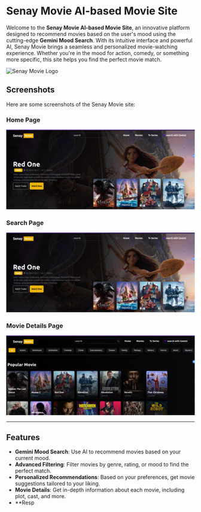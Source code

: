 # Senay Movie AI-based Movie Site

Welcome to the **Senay Movie AI-based Movie Site**, an innovative platform designed to recommend movies based on the user's mood using the cutting-edge **Gemini Mood Search**. With its intuitive interface and powerful AI, Senay Movie brings a seamless and personalized movie-watching experience. Whether you're in the mood for action, comedy, or something more specific, this site helps you find the perfect movie match.

![Senay Movie Logo](https://your-image-url.com/logo.png)

## Screenshots

Here are some screenshots of the Senay Movie site:

### Home Page
![Home Page](https://github.com/Andi-gech/Senay-Movie/raw/main/ReadMepics/Screenshot%20from%202024-12-16%2016-57-14.png)

### Search Page
![Search Page](https://github.com/Andi-gech/Senay-Movie/raw/main/ReadMepics/Screenshot%20from%202024-12-16%2016-57-14.png)

### Movie Details Page
![Movie Details Page](https://github.com/Andi-gech/Senay-Movie/blob/main/ReadMepics/Screenshot%20from%202024-12-16%2016-57-40.png)

---

## Features

- **Gemini Mood Search**: Use AI to recommend movies based on your current mood.
- **Advanced Filtering**: Filter movies by genre, rating, or mood to find the perfect match.
- **Personalized Recommendations**: Based on your preferences, get movie suggestions tailored to your liking.
- **Movie Details**: Get in-depth information about each movie, including plot, cast, and more.
- **Resp
